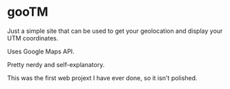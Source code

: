 # gooTM

Just a simple site that can be used to get your geolocation and display your UTM coordinates.

Uses Google Maps API.

Pretty nerdy and self-explanatory.

This was the first web projext I have ever done, so it isn't polished.
